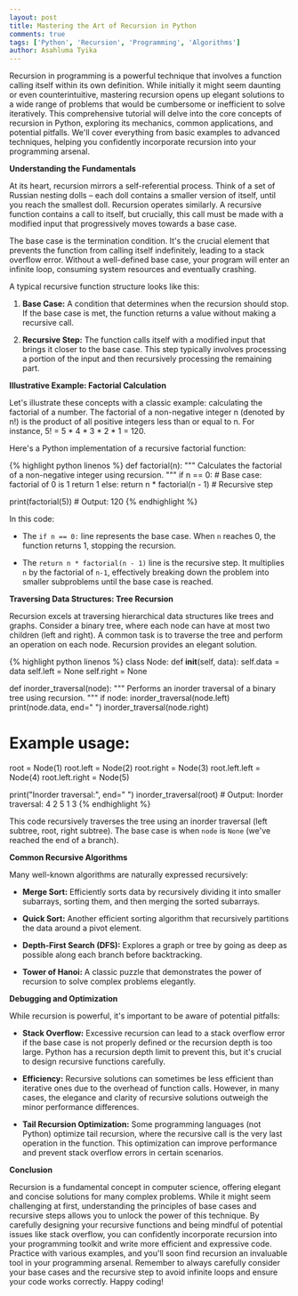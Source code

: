 ```yaml
---
layout: post
title: Mastering the Art of Recursion in Python
comments: true
tags: ['Python', 'Recursion', 'Programming', 'Algorithms']
author: Asahluma Tyika
---
```


Recursion in programming is a powerful technique that involves a function calling itself within its own definition.  While initially it might seem daunting or even counterintuitive, mastering recursion opens up elegant solutions to a wide range of problems that would be cumbersome or inefficient to solve iteratively. This comprehensive tutorial will delve into the core concepts of recursion in Python, exploring its mechanics, common applications, and potential pitfalls.  We'll cover everything from basic examples to advanced techniques, helping you confidently incorporate recursion into your programming arsenal.

**Understanding the Fundamentals**

At its heart, recursion mirrors a self-referential process.  Think of a set of Russian nesting dolls – each doll contains a smaller version of itself, until you reach the smallest doll. Recursion operates similarly.  A recursive function contains a call to itself, but crucially, this call must be made with a modified input that progressively moves towards a base case.

The base case is the termination condition.  It's the crucial element that prevents the function from calling itself indefinitely, leading to a stack overflow error. Without a well-defined base case, your program will enter an infinite loop, consuming system resources and eventually crashing.

A typical recursive function structure looks like this:

1. **Base Case:** A condition that determines when the recursion should stop.  If the base case is met, the function returns a value without making a recursive call.

2. **Recursive Step:**  The function calls itself with a modified input that brings it closer to the base case. This step typically involves processing a portion of the input and then recursively processing the remaining part.

**Illustrative Example: Factorial Calculation**

Let's illustrate these concepts with a classic example: calculating the factorial of a number. The factorial of a non-negative integer n (denoted by n!) is the product of all positive integers less than or equal to n.  For instance, 5! = 5 * 4 * 3 * 2 * 1 = 120.

Here's a Python implementation of a recursive factorial function:

{% highlight python linenos %}
def factorial(n):
    """
    Calculates the factorial of a non-negative integer using recursion.
    """
    if n == 0:  # Base case: factorial of 0 is 1
        return 1
    else:
        return n * factorial(n - 1)  # Recursive step

print(factorial(5))  # Output: 120
{% endhighlight %}

In this code:

* The `if n == 0:` line represents the base case. When `n` reaches 0, the function returns 1, stopping the recursion.

* The `return n * factorial(n - 1)` line is the recursive step.  It multiplies `n` by the factorial of `n-1`, effectively breaking down the problem into smaller subproblems until the base case is reached.

**Traversing Data Structures: Tree Recursion**

Recursion excels at traversing hierarchical data structures like trees and graphs.  Consider a binary tree, where each node can have at most two children (left and right).  A common task is to traverse the tree and perform an operation on each node.  Recursion provides an elegant solution.

{% highlight python linenos %}
class Node:
    def __init__(self, data):
        self.data = data
        self.left = None
        self.right = None

def inorder_traversal(node):
    """
    Performs an inorder traversal of a binary tree using recursion.
    """
    if node:
        inorder_traversal(node.left)
        print(node.data, end=" ")
        inorder_traversal(node.right)

# Example usage:
root = Node(1)
root.left = Node(2)
root.right = Node(3)
root.left.left = Node(4)
root.left.right = Node(5)

print("Inorder traversal:", end=" ")
inorder_traversal(root)  # Output: Inorder traversal: 4 2 5 1 3 
{% endhighlight %}

This code recursively traverses the tree using an inorder traversal (left subtree, root, right subtree).  The base case is when `node` is `None` (we've reached the end of a branch).

**Common Recursive Algorithms**

Many well-known algorithms are naturally expressed recursively:

* **Merge Sort:** Efficiently sorts data by recursively dividing it into smaller subarrays, sorting them, and then merging the sorted subarrays.

* **Quick Sort:** Another efficient sorting algorithm that recursively partitions the data around a pivot element.

* **Depth-First Search (DFS):**  Explores a graph or tree by going as deep as possible along each branch before backtracking.

* **Tower of Hanoi:** A classic puzzle that demonstrates the power of recursion to solve complex problems elegantly.


**Debugging and Optimization**

While recursion is powerful, it's important to be aware of potential pitfalls:

* **Stack Overflow:**  Excessive recursion can lead to a stack overflow error if the base case is not properly defined or the recursion depth is too large.  Python has a recursion depth limit to prevent this, but it's crucial to design recursive functions carefully.

* **Efficiency:** Recursive solutions can sometimes be less efficient than iterative ones due to the overhead of function calls.  However, in many cases, the elegance and clarity of recursive solutions outweigh the minor performance differences.

* **Tail Recursion Optimization:** Some programming languages (not Python) optimize tail recursion, where the recursive call is the very last operation in the function.  This optimization can improve performance and prevent stack overflow errors in certain scenarios.


**Conclusion**

Recursion is a fundamental concept in computer science, offering elegant and concise solutions for many complex problems.  While it might seem challenging at first, understanding the principles of base cases and recursive steps allows you to unlock the power of this technique.  By carefully designing your recursive functions and being mindful of potential issues like stack overflow, you can confidently incorporate recursion into your programming toolkit and write more efficient and expressive code.  Practice with various examples, and you'll soon find recursion an invaluable tool in your programming arsenal. Remember to always carefully consider your base cases and the recursive step to avoid infinite loops and ensure your code works correctly.  Happy coding!
